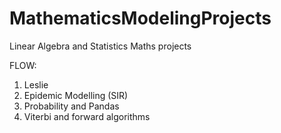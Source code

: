 # MathematicsModelingProjects
 Linear Algebra and Statistics Maths projects

FLOW:
1. Leslie
2. Epidemic Modelling (SIR)
3. Probability and Pandas
4. Viterbi and forward algorithms

